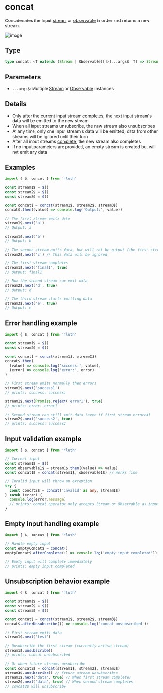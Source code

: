 # concat

Concatenates the input [stream](/en/api/stream#stream) or [observable](/en/api/observable) in order and returns a new stream.

![image](/concat.drawio.svg)

## Type

```typescript
type concat: <T extends (Stream | Observable)[]>(...args$: T) => Stream<StreamTupleValues<T>[number]>;
```

## Parameters

- `...args$`: Multiple [Stream](/en/api/stream#stream) or [Observable](/en/api/observable) instances

## Details

- Only after the current input stream [completes](/en/guide/base#complete), the next input stream's data will be emitted to the new stream
- When all input streams unsubscribe, the new stream also unsubscribes
- At any time, only one input stream's data will be emitted; data from other streams will be ignored until their turn
- After all input streams [complete](/en/guide/base#complete), the new stream also completes
- If no input parameters are provided, an empty stream is created but will not emit any data

## Examples

```typescript
import { $, concat } from 'fluth'

const stream1$ = $()
const stream2$ = $()
const stream3$ = $()

const concat$ = concat(stream1$, stream2$, stream3$)
concat$.then((value) => console.log('Output:', value))

// The first stream emits data
stream1$.next('a')
// Output: a

stream1$.next('b')
// Output: b

// The second stream emits data, but will not be output (the first stream is not finished)
stream2$.next('c') // This data will be ignored

// The first stream completes
stream1$.next('final1', true)
// Output: final1

// Now the second stream can emit data
stream2$.next('d', true)
// Output: d

// The third stream starts emitting data
stream3$.next('e', true)
// Output: e
```

## Error handling example

```typescript
import { $, concat } from 'fluth'

const stream1$ = $()
const stream2$ = $()

const concat$ = concat(stream1$, stream2$)
concat$.then(
  (value) => console.log('success:', value),
  (error) => console.log('error:', error)
)

// First stream emits normally then errors
stream1$.next('success1')
// prints: success: success1

stream1$.next(Promise.reject('error1'), true)
// prints: error: error1

// Second stream can still emit data (even if first stream errored)
stream2$.next('success2', true)
// prints: success: success2
```

## Input validation example

```typescript
import { $, concat } from 'fluth'

// Correct input
const stream1$ = $()
const observable1$ = stream1$.then((value) => value)
const concat1$ = concat(stream1$, observable1$) // Works fine

// Invalid input will throw an exception
try {
  const concat2$ = concat('invalid' as any, stream1$)
} catch (error) {
  console.log(error.message)
  // prints: concat operator only accepts Stream or Observable as input
}
```

## Empty input handling example

```typescript
import { $, concat } from 'fluth'

// Handle empty input
const emptyConcat$ = concat()
emptyConcat$.afterComplete(() => console.log('empty input completed'))

// Empty input will complete immediately
// prints: empty input completed
```

## Unsubscription behavior example

```typescript
import { $, concat } from 'fluth'

const stream1$ = $()
const stream2$ = $()
const stream3$ = $()

const concat$ = concat(stream1$, stream2$, stream3$)
concat$.afterUnsubscribe(() => console.log('concat unsubscribed'))

// First stream emits data
stream1$.next('test')

// Unsubscribe the first stream (currently active stream)
stream1$.unsubscribe()
// prints: concat unsubscribed

// Or when future streams unsubscribe
const concat2$ = concat(stream1$, stream2$, stream3$)
stream3$.unsubscribe() // Future stream unsubscribes
stream1$.next('data', true) // When first stream completes
stream2$.next('data', true) // When second stream completes
// concat2$ will unsubscribe
```

